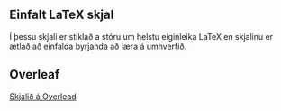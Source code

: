 ## Einfalt LaTeX skjal
Í þessu skjali er stiklað a stóru um helstu eiginleika LaTeX en skjalinu er ætlað að einfalda byrjanda að læra á umhverfið.

## Overleaf
[Skjalið á Overlead](https://www.overleaf.com/read/dvrtvbgfgvsg)
